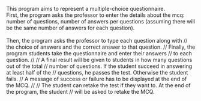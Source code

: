  This program aims to represent a multiple-choice questionnaire.
 <br> First, the program asks the professor to enter the details 
 about the mcq: number of questions, number of answers per  questions (assuming 
there will be the same number of answers for each question).
<br><br>
 Then, the program asks the professor to type each question along with
// the choice of answers and the correct answer to that question.
// Finally, the program students take the questionnaire and enter their answers
// to each question.
//
// A final result will be given to students in how many questions out of the total 
// number of questions. If the student succeed in answering at least half of the
// questions, he passes the test. Otherwise the student fails. 
// A message of success or failure has to be displayed at the end of the MCQ.
//
// The student can retake the test if they want to. At the end of the program, the student
// will be asked to retake the MCQ.
